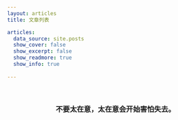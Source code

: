 ```yaml
---
layout: articles
title: 文章列表

articles:
  data_source: site.posts
  show_cover: false
  show_excerpt: false
  show_readmore: true
  show_info: true
  
---
```


<br>
<center><h3>不要太在意，太在意会开始害怕失去。</h3></center>
